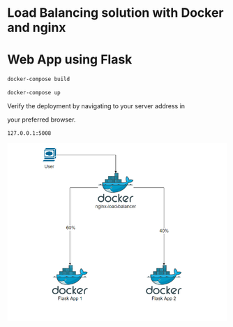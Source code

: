 # Load Balancing solution with Docker and nginx 
# Web App using Flask

```sh
docker-compose build
```
```sh
docker-compose up
```

Verify the deployment by navigating to your server address in

your preferred browser.

```sh
127.0.0.1:5008
```

![Screenshot](flask-web-app-docker-load-balancer.png)